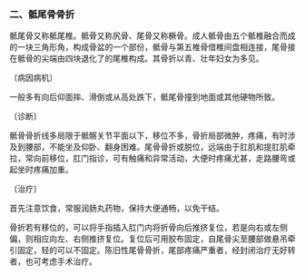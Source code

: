 ### 二、骶尾骨骨折

骶尾骨又称骶尾椎。骶骨又称尻骨、尾骨又称橛骨。成人骶骨由五个骶椎融合而成的一块三角形角，构成骨盆的一个部份，骶骨与第五椎骨借椎间盘相连接，尾骨接在骶骨的尖端由四块退化了的尾椎构成。其骨折以青、壮年妇女为多见。

〔病因病机〕

一般多有向后仰面摔、滑倒或从高处跌下，骶尾骨撞到地面或其他硬物所致。

〔诊断〕

骶骨骨折线多局限于骶髂关节平面以下，移位不多，骨折局部微肿，疼痛，有时涉及到腰部，不能坐及仰卧、翻身困难。尾骨骨折或脱位，远端由于肛肌和提肛肌牵拉，常向前移位，肛门指诊，可有触痛和异常活动，大便时疼痛尤甚，走路腰弯或起坐时疼痛加重。

〔治疗〕

首先注意饮食，常服润肠丸药物，保持大便通畅，以免干结。

骨折若有移位的，可以将手指插入肛门内将折骨向后推挤复位，若是向右或左侧偏，则相应向左、右侧推挤复位。复位后可用胶布固定，自尾骨尖至腰部做悬吊牵引固定，轻的可以不固定。陈旧性尾骨骨折，尾部疼痛严重者，经封闭治疗无好转者，也可考虑手术治疗。
